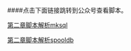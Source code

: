 ####点击下面链接跳转到公众号查看脚本。

[第二章脚本解析mksql](http://mp.weixin.qq.com/s?__biz=MzI2NDYyMDgwOA==&mid=100000215&idx=4&sn=6098dcf3fa8e0d13eff7942478831ad1&chksm=6aa89fb05ddf16a6a71270188947ac185760dd8fb9613a2e703452072d880e9781cbe8ea5b8c#rd)

[第二章脚本解析spooldb](http://mp.weixin.qq.com/s?__biz=MzI2NDYyMDgwOA==&mid=100000215&idx=5&sn=53e4a2a4038ddba20eafacb2f7d4107d&chksm=6aa89fb05ddf16a614c4c61d2de5df62e14ccd7640476b0c18d11c4682f5886b06d999a0949b#rd)
